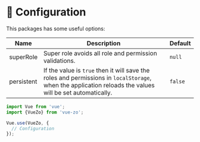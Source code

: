# 🔧 Configuration

This packages has some useful options:

|    Name    |                                                                       Description                                                                        | Default |
| ---------- | -------------------------------------------------------------------------------------------------------------------------------------------------------- | ------- |
| superRole  | Super role avoids all role and permission validations.                                                                                                   | `null`  |
| persistent | If the value is `true` then it will save the roles and permissions in `localStorage`, when the application reloads the values will be set automatically. | `false` |

```javascript
import Vue from 'vue';
import {VueZo} from 'vue-zo';

Vue.use(VueZo, {
  // Configuration
});
```
